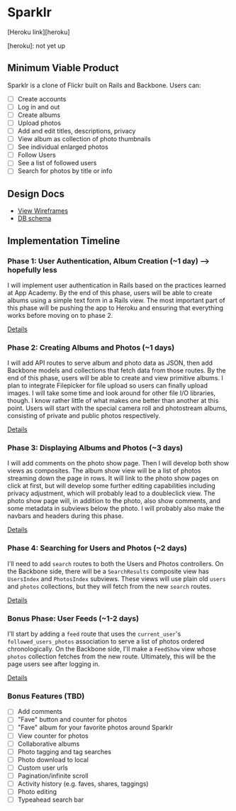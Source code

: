 # Sparklr

[Heroku link][heroku]

[heroku]: not yet up

## Minimum Viable Product
Sparklr is a clone of Flickr built on Rails and Backbone. Users can:

<!-- This is a Markdown checklist. Use it to keep track of your progress! -->

- [ ] Create accounts
- [ ] Log in and out
- [ ] Create albums
- [ ] Upload photos
- [ ] Add and edit titles, descriptions, privacy
- [ ] View album as collection of photo thumbnails
- [ ] See individual enlarged photos
- [ ] Follow Users
- [ ] See a list of followed users
- [ ] Search for photos by title or info

## Design Docs
* [View Wireframes][views]
* [DB schema][schema]

[views]: ./docs/views.md
[schema]: ./docs/schema.md

## Implementation Timeline

### Phase 1: User Authentication, Album Creation (~1 day) --> hopefully less
I will implement user authentication in Rails based on the practices learned at
App Academy. By the end of this phase, users will be able to create albums using
a simple text form in a Rails view. The most important part of this phase will
be pushing the app to Heroku and ensuring that everything works before moving on
to phase 2.

[Details][phase-one]

### Phase 2: Creating Albums and Photos (~1 days)
I will add API routes to serve album and photo data as JSON, then add Backbone
models and collections that fetch data from those routes. By the end of this
phase, users will be able to create and view primitive albums. I plan to
integrate Filepicker for file upload so users can finally upload images. I will
take some time and look around for other file I/O libraries, though. I know
rather little of what makes one better than another at this point. Users will
start with the special camera roll and photostream albums, consisting of private
and public photos respectively.

[Details][phase-two]

### Phase 3: Displaying Albums and Photos (~3 days)
I will add comments on the photo show page. Then I will develop both show views
as composites. The album show view will be a list of photos streaming down the
page in rows. It will link to the photo show pages on click at first, but will
develop some further editing capabilities including privacy adjustment, which
will probably lead to a doubleclick view. The photo show page will, in addition
to the photo, also show comments, and some metadata in subviews below the photo.
I will probably also make the navbars and headers during this phase.

[Details][phase-three]


### Phase 4: Searching for Users and Photos (~2 days)
I'll need to add `search` routes to both the Users and Photos controllers. On the
Backbone side, there will be a `SearchResults` composite view has `UsersIndex`
and `PhotosIndex` subviews. These views will use plain old `users` and `photos`
collections, but they will fetch from the new `search` routes.

[Details][phase-four]


### Bonus Phase: User Feeds (~1-2 days)
I'll start by adding a `feed` route that uses the `current_user`'s
`followed_users_photos` association to serve a list of photos ordered
chronologically. On the Backbone side, I'll make a `FeedShow` view whose `photos`
collection fetches from the new route.  Ultimately, this will be the page users
see after logging in.

[Details][phase-four]

### Bonus Features (TBD)
- [ ] Add comments
- [ ] "Fave" button and counter for photos
- [ ] "Fave" album for your favorite photos around Sparklr
- [ ] View counter for photos
- [ ] Collaborative albums
- [ ] Photo tagging and tag searches
- [ ] Photo download to local
- [ ] Custom user urls
- [ ] Pagination/infinite scroll
- [ ] Activity history (e.g. faves, shares, taggings)
- [ ] Photo editing
- [ ] Typeahead search bar

[phase-one]: ./docs/phases/phase1.md
[phase-two]: ./docs/phases/phase2.md
[phase-three]: ./docs/phases/phase3.md
[phase-four]: ./docs/phases/phase4.md
[phase-four]: ./docs/phases/phase5.md
